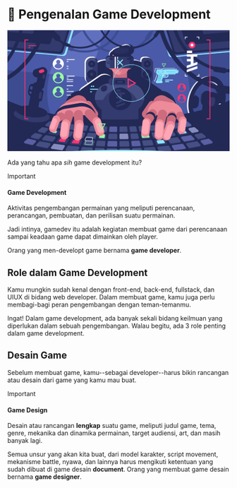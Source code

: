 # 🤔 Pengenalan Game Development
![](attachments/Pasted%20image%2020241108100435.png)

Ada yang tahu apa *sih* game development itu?

> [!IMPORTANT]
> #### Game Development
> Aktivitas pengembangan permainan yang meliputi perencanaan, perancangan, pembuatan, dan perilisan suatu permainan.

Jadi intinya, gamedev itu adalah kegiatan membuat game dari perencanaan sampai keadaan game dapat dimainkan oleh player.

Orang yang men-developt game bernama **game developer**.
## Role dalam Game Development
Kamu mungkin sudah kenal dengan front-end, back-end, fullstack, dan UIUX di bidang web developer. Dalam membuat game, kamu juga perlu membagi-bagi peran pengembangan dengan teman-temanmu. 

Ingat! Dalam game development, ada banyak sekali bidang keilmuan yang diperlukan dalam sebuah pengembangan. Walau begitu, ada 3 role penting dalam game development.
## Desain Game
Sebelum membuat game, kamu--sebagai developer--harus bikin rancangan atau desain dari game yang kamu mau buat. 

> [!IMPORTANT]
> #### Game Design
> Desain atau rancangan **lengkap** suatu game, meliputi judul game, tema, genre, mekanika dan dinamika permainan, target audiensi, art, dan masih banyak lagi. 

Semua unsur yang akan kita buat, dari model karakter, script movement, mekanisme battle, nyawa, dan lainnya harus mengikuti ketentuan yang sudah dibuat di game desain **document**. Orang yang membuat game desain bernama **game designer**.
